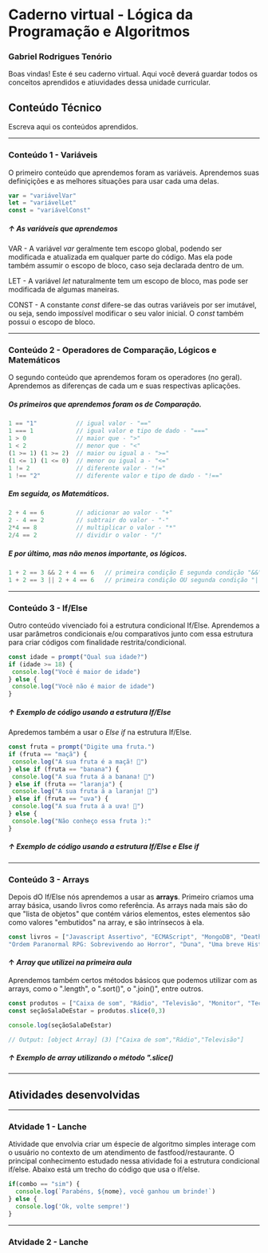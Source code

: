 # Caderno virtual - Lógica da Programação e Algoritmos
### Gabriel Rodrigues Tenório

Boas vindas! Este é seu caderno virtual. Aqui você deverá guardar todos os conceitos aprendidos e atiuvidades dessa unidade curricular. 


## Conteúdo Técnico
Escreva aqui os conteúdos aprendidos.
__________________________________________________________________________________
### Conteúdo 1 - Variáveis 
O primeiro conteúdo que aprendemos foram as variáveis. Aprendemos suas definiçições e as melhores situações para usar cada uma delas.
```js
var = "variávelVar"
let = "variávelLet"
const = "variávelConst"
```
##### ↑ *As variáveis que aprendemos*
VAR - A variável *var* geralmente tem escopo global, podendo ser modificada e atualizada em qualquer parte do código. Mas ela pode também assumir o escopo de bloco, caso seja declarada dentro de um.

LET - A variável *let* naturalmente tem um escopo de bloco, mas pode ser modificada de algumas maneiras.

CONST - A constante *const* difere-se das outras variáveis por ser imutável, ou seja, sendo impossível modificar o seu valor inicial. O *const* também possui o escopo de bloco.
__________________________________________________________________________________
### Conteúdo 2 - Operadores de Comparação, Lógicos e Matemáticos
O segundo conteúdo que aprendemos foram os operadores (no geral). Aprendemos as diferenças de cada um e suas respectivas aplicações.
##### Os primeiros que aprendemos foram os de Comparação.
```js
1 == "1"           // igual valor - "=="
1 === 1            // igual valor e tipo de dado - "==="
1 > 0              // maior que - ">"
1 < 2              // menor que - "<"
(1 >= 1) (1 >= 2)  // maior ou igual a - ">="
(1 <= 1) (1 <= 0)  // menor ou igual a - "<="
1 != 2             // diferente valor - "!="
1 !== "2"          // diferente valor e tipo de dado - "!=="
```
##### Em seguida, os Matemáticos.
```js
2 + 4 == 6         // adicionar ao valor - "+"
2 - 4 == 2         // subtrair do valor - "-"
2*4 == 8           // multiplicar o valor - "*"
2/4 == 2           // dividir o valor - "/"
```
##### E por último, mas não menos importante, os lógicos.
```js
1 + 2 == 3 && 2 + 4 == 6   // primeira condição E segunda condição "&&"
1 + 2 == 3 || 2 + 4 == 6   // primeira condição OU segunda condição "||"
```
__________________________________________________________________________________
### Conteúdo 3 - If/Else
Outro conteúdo vivenciado foi a estrutura condicional If/Else. Aprendemos a usar parâmetros condicionais e/ou comparativos junto com essa estrutura para criar códigos com finalidade restrita/condicional.
```js
const idade = prompt("Qual sua idade?")
if (idade >= 18) {
 console.log("Você é maior de idade")
} else {
 console.log("Você não é maior de idade")
}
```
##### ↑ *Exemplo de código usando a estrutura If/Else*
Apredemos também a usar o *Else if* na estrutura If/Else.
```js
const fruta = prompt("Digite uma fruta.")
if (fruta == "maçã") {
 console.log("A sua fruta é a maçã! 🍎")
} else if (fruta == "banana") {
 console.log("A sua fruta á a banana! 🍌")
} else if (fruta == "laranja") {
 console.log("A sua fruta á a laranja! 🍊")
} else if (fruta == "uva") {
 console.log("A sua fruta á a uva! 🍇")
} else {
 console.log("Não conheço essa fruta ):"
}
```
##### ↑ *Exemplo de código usando a estrutura If/Else e Else if*
__________________________________________________________________________________
### Conteúdo 3 - Arrays

Depois dO If/Else nós aprendemos a usar as **arrays**. Primeiro criamos uma array básica, usando livros como referência. As arrays nada mais são do que "lista de objetos" que contém vários elementos, estes elementos são como valores "embutidos" na array, e são intrínsecos à ela.
```js
const livros = ["Javascript Assertivo", "ECMAScript", "MongoDB", "Death Note",
"Ordem Paranormal RPG: Sobrevivendo ao Horror", "Duna", "Uma breve História da Ciência"]
```
#### ↑ *Array que utilizei na primeira aula*

Aprendemos também certos métodos básicos que podemos utilizar com as arrays, como o ".length", o ".sort()", o ".join()", entre outros.
```js
const produtos = ["Caixa de som", "Rádio", "Televisão", "Monitor", "Teclado", "Mouse"]
const seçãoSalaDeEstar = produtos.slice(0,3)

console.log(seçãoSalaDeEstar)

// Output: [object Array] (3) ["Caixa de som","Rádio","Televisão"]
```
##### ↑ *Exemplo de array utilizando o método ".slice()*
__________________________________________________________________________________

## Atividades desenvolvidas 
__________________________________________________________________________________
### Atvidade 1 - Lanche

Atividade que envolvia criar um éspecie de algoritmo simples interage com o usuário no contexto de um atendimento de fastfood/restaurante.
O principal conhecimento estudado nessa atividade foi a estrutura condicional if/else.
Abaixo está um trecho do código que usa o if/else.

```js
if(combo == "sim") {
  console.log(`Parabéns, ${nome}, você ganhou um brinde!`)
} else {
  console.log('Ok, volte sempre!')
}
```
__________________________________________________________________________________
### Atvidade 2 - Lanche
